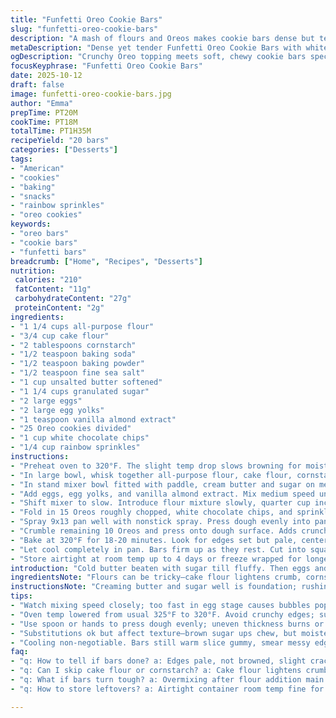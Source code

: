 ```yaml
---
title: "Funfetti Oreo Cookie Bars"
slug: "funfetti-oreo-cookie-bars"
description: "A mash of flours and Oreos makes cookie bars dense but tender. Butter whipped light, eggs added slow. White chocolate chips with rainbow sprinkles cut through sweetness. Baking’s a delicate balance—too long and edges crisp hard, too short and dough stays gummy. Breaking Oreos on top adds crunch contrast. Cooling is crucial. Use tactile and visual cues to find that sweet spot. Cake batter flavor swapped for vanilla almond extract for nutty depth. Split mixing of dry and wet cuts down overmix risk. Dust kitchen with sweet aroma, sprinkle colors pop. Hands-on pressing gets even thickness. The bars hold shape without toughness. Substitutions and fixes included for all kitchen mishaps."
metaDescription: "Dense yet tender Funfetti Oreo Cookie Bars with white chocolate chips and rainbow sprinkles. Careful mixing, crushing Oreos on top, cool fully before cutting."
ogDescription: "Crunchy Oreo topping meets soft, chewy cookie bars speckled with white chocolate chips and sprinkles. Watch edges, smell vanilla—read sensory cues."
focusKeyphrase: "Funfetti Oreo Cookie Bars"
date: 2025-10-12
draft: false
image: funfetti-oreo-cookie-bars.jpg
author: "Emma"
prepTime: PT20M
cookTime: PT18M
totalTime: PT1H35M
recipeYield: "20 bars"
categories: ["Desserts"]
tags:
- "American"
- "cookies"
- "baking"
- "snacks"
- "rainbow sprinkles"
- "oreo cookies"
keywords:
- "oreo bars"
- "cookie bars"
- "funfetti bars"
breadcrumb: ["Home", "Recipes", "Desserts"]
nutrition: 
 calories: "210"
 fatContent: "11g"
 carbohydrateContent: "27g"
 proteinContent: "2g"
ingredients:
- "1 1/4 cups all-purpose flour"
- "3/4 cup cake flour"
- "2 tablespoons cornstarch"
- "1/2 teaspoon baking soda"
- "1/2 teaspoon baking powder"
- "1/2 teaspoon fine sea salt"
- "1 cup unsalted butter softened"
- "1 1/4 cups granulated sugar"
- "2 large eggs"
- "2 large egg yolks"
- "1 teaspoon vanilla almond extract"
- "25 Oreo cookies divided"
- "1 cup white chocolate chips"
- "1/4 cup rainbow sprinkles"
instructions:
- "Preheat oven to 320°F. The slight temp drop slows browning for moist middle."
- "In large bowl, whisk together all-purpose flour, cake flour, cornstarch, baking soda, baking powder, salt until uniform. Sets up the structure; no clumps lurking."
- "In stand mixer bowl fitted with paddle, cream butter and sugar on medium about 3 minutes. You want light, fluffy, no gritty sugar spots. Scrape down sides mid-creaming."
- "Add eggs, egg yolks, and vanilla almond extract. Mix medium speed until merged but don’t overbeat or bubbles collapse. Use spatula to clear paddle blade and sides if buildup."
- "Shift mixer to slow. Introduce flour mixture slowly, quarter cup increments. Mix until just combined after each addition. Overworking means tough bars; stop at streaks disappearing."
- "Fold in 15 Oreos roughly chopped, white chocolate chips, and sprinkles by hand or brief low mix. Preserve bits intact for textural pops later."
- "Spray 9x13 pan well with nonstick spray. Press dough evenly into pan using clean hands or flat measuring cup base. Uniform thickness means even baking."
- "Crumble remaining 10 Oreos and press onto dough surface. Adds crunch contrast and visual appeal."
- "Bake at 320°F for 18-20 minutes. Look for edges set but pale, center with moist crumbs clinging on toothpick. Listen for gentle crackling sounds and smell rich vanilla and baked sugar aromas."
- "Let cool completely in pan. Bars firm up as they rest. Cut into squares when fully cool—cutting sooner leads to saggy mess."
- "Store airtight at room temp up to 4 days or freeze wrapped for longer stash."
introduction: "Cold butter beaten with sugar till fluffy. Then eggs and almond vanilla, a personal twist for extra nutty punch. Flours measured carefully, including cornstarch to keep crumb tender but structure firm enough for bars. Oreos split between dough and topping; that crushed top adds crunch—a textural game changer in my experience. White chocolate chips and sprinkles bring sweetness and eye candy. The oven temp lowered a shade from original to avoid overly crisp edges. This isn't about quick bake hustle but paying attention to how dough shifts and smells mid-bake. Loosened mixing steps reduce gluten formation, crucial for soft, chewy bars. Cooling is non-negotiable. Barely pressing, not packing dough for even rise and bake. It's about trust in senses, not timers."
ingredientsNote: "Flours can be tricky—cake flour lightens crumb, cornstarch adds tenderness but don’t skip it unless desperate. If no cake flour, use 2 cups all-purpose minus 2 tablespoons. Butter must be just soft, not melted; creaming fully incorporates air and dissolves sugar, key to rise and texture. Granular sugar good, but swapping half for brown sugar ups chewiness and depth. Vanilla almond extract swaps out regular to add warmth and subtle nuance, but pure vanilla extract works fine here. Oreos chopped go inside for pockets of crunch, some sprinkled whole on top for texture contrast. White chocolate chips optional, sub with butterscotch or milk chocolate chunks. Sprinkles add festive color but omit if you dislike artificial dyes or textures."
instructionsNote: "Creaming butter and sugar well is foundation; rushing this leads to dense bars. Egg incorporation at medium speed ensures smooth batter; slow reduction for dry ingredients prevents overmixing which toughens bars. Gradual flour mix avoids flour clouds and overdeveloped gluten, key to tenderness. Folding Oreos and chips preserves bites, quick mixing prevents batter breaking down. Pressing dough evenly to pan thickness matters—thin spots burn, thick spots undercook. Crumbling remaining Oreos atop before baking bakes them slightly crunchy, adding sensory excitement. Oven set at 320°F instead of 325°F avoids edges darkening too fast—watch scent and edge change over time for cues. Teeth should grip crumbs, bit moist at center, no raw batter clumps. Cooling fully locks shape; cut too soon and bars crumble or smear. Wrap leftovers airtight, fridge speeds staling. Reheat slightly for warming softness, but avoid microwave melts chips wild."
tips:
- "Watch mixing speed closely; too fast in egg stage causes bubbles popping, bars deflate. Cream butter and sugar at medium—not fast or slow. Light, fluffy texture depends on fully creamed butter. Scrape bowl often. Overmix after flour addition toughens; add dry slow in quarters. Flour clouds? Stop, fold gently."
- "Oven temp lowered from usual 325°F to 320°F. Avoid crunchy edges; subtle scent changes signal doneness. Smell threshold—rich vanilla aroma, baked sugar scent. Look for pale edges not browning. Toothpick with moist crumbs clinging—not wet batter. Crackling sound faint, then fades—start check at 18 minutes."
- "Use spoon or hands to press dough evenly; uneven thickness burns or leaves gooey parts. Dough sticky but workable; light powdering on hands if needed. Ignore steel spatulas; they compress too much. Oreo topping crumbled, pressed down gently to embed—not flatten or chips disappear. Adds texture contrast mid-bite."
- "Substitutions ok but affect texture—brown sugar ups chew, but moister dough slows bake time. Vanilla almond extract swapped for pure vanilla or mix both but adjust amounts downward. White chocolate chips optional; butterscotch or milk chocolate chunks work but alter sweetness. Skip sprinkles for cleaner bite; no dye."
- "Cooling non-negotiable. Bars still warm slice gummy, smear messy edges. Cool fully in pan—knife cleans between cuts. Store airtight, room temp for days okay but fridge speeds staling. Freeze well wrapped. Reheat briefly to soften but no microwave or chips melt wild, lose structure."
faq:
- "q: How to tell if bars done? a: Edges pale, not browned, slight crackle fades. Toothpick with moist crumbs, no raw dough. Smell rich vanilla plus sugar baked. Sounds quiet then stop. Start checking at 18 min. Oven varies, watch cues."
- "q: Can I skip cake flour or cornstarch? a: Cake flour lightens crumb; no cornstarch means firmer bars. Use 2 cups all-purpose minus 2 tablespoons instead. Texture less tender. Fine but not quite same. Keep powder sifted to avoid lumps."
- "q: What if bars turn tough? a: Overmixing after flour addition main culprit. Speed too high or adding dry too quick. Fold gently. Also butter too soft or over-creamed. Keep mixing slow once wet/dry combined. Rest dough before baking helps gluten relax."
- "q: How to store leftovers? a: Airtight container room temp fine for 4 days, fridge keeps longer but dry faster. Freeze well wrapped tight. Reheat slightly to soften cut edges but avoid microwave if possible—chips melt unevenly, mess up texture."

---
```

